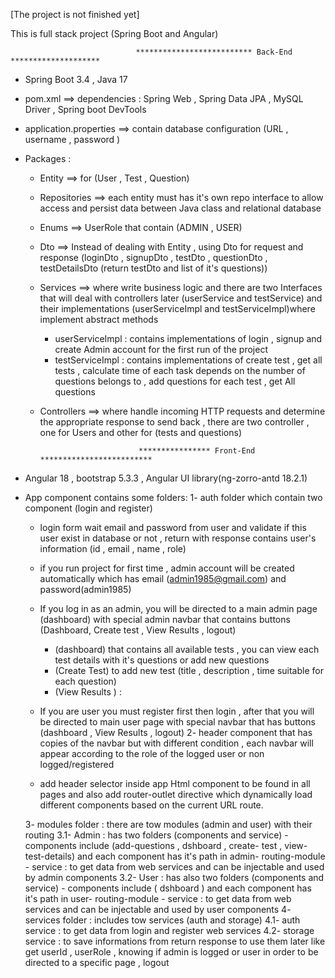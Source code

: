 [The project is not finished yet]

This is full stack project (Spring Boot and Angular)

                                ************************** Back-End ******************** 
- Spring Boot 3.4  , Java 17
- pom.xml ==> dependencies : Spring Web , Spring Data JPA , MySQL Driver , Spring boot DevTools
- application.properties ==> contain database configuration (URL , username , password )
- Packages :
    - Entity ==> for (User , Test , Question)
    - Repositories ==> each entity must has it's own repo interface to allow access and persist data between Java class and relational 
      database
    - Enums ==> UserRole that contain (ADMIN , USER)
    - Dto ==> Instead of dealing with Entity , using Dto for request and response (loginDto , signupDto , testDto , questionDto , 
             testDetailsDto (return testDto and list of it's questions))
    - Services ==> where write business logic and there are two Interfaces that will deal with controllers later (userService and 
              testService) and their implementations (userServiceImpl and testServiceImpl)where implement abstract methods
         * userServiceImpl : contains implementations of login , signup and create Admin account for the first run of the project
         * testServiceImpl : contains implementations of create test , get all tests , calculate time of each task depends on the 
            number of questions belongs to , add questions for each test , get All questions
    
    - Controllers ==> where handle incoming HTTP requests and determine the appropriate response to send back , there are two 
        controller , one for Users and other for (tests and questions)

                                **************** Front-End *************************
- Angular 18 , bootstrap 5.3.3 ,  Angular UI library(ng-zorro-antd 18.2.1)
- App component contains some folders:
  1- auth folder which contain two component (login and register)
    - login form wait email and password from user and validate if this user exist in database or not , return with response contains 
      user's information (id , email , name , role)
    - if you run project for first time , admin account will be created automatically which has email 
      (admin1985@gmail.com) and password(admin1985)
    - If you log in as an admin, you will be directed to a main admin page (dashboard) with special admin navbar that contains buttons 
      (Dashboard, Create test , View Results , logout)
        -  (dashboard) that contains all available tests , you can view each test details with it's questions or add new questions
        - (Create Test) to add new test (title , description , time suitable for each question)
        - (View Results ) :
      
    - If you are user  you must register first then login , after that you will be directed to main user page with special navbar that 
       has buttons (dashboard , View Results , logout)
  2- header component that has copies of the navbar but with different condition , each navbar will appear according to the role of 
     the logged user or non logged/registered
     - add header selector inside app Html component to be found in all pages and also add router-outlet directive which dynamically 
      load different components based on the current URL route.

  3- modules folder : there are tow modules (admin and user) with their routing
      3.1- Admin : has two folders (components and service)
        - components include (add-questions , dshboard , create- test , view-test-details) and each component has it's path in admin- 
          routing-module
        - service : to get data from web services and can be injectable and used by admin components 
      3.2- User : has also two folders (components and service)
          - components include ( dshboard ) and each component has it's path in user- 
          routing-module
        - service : to get data from web services and can be injectable and used by user components
  4- services folder : includes tow services (auth and storage)
     4.1- auth service : to get data from login and register web services
     4.2- storage service : to save informations from return response to use them later like get userId , userRole , knowing if admin 
        is logged or user  in order to be directed to a specific page , logout
